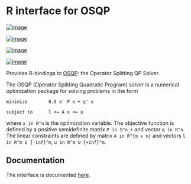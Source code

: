 # R interface for OSQP

[![image](https://travis-ci.org/oxfordcontrol/osqp-r.svg?branch=master)](https://travis-ci.org/oxfordcontrol/osqp-r)

[![image](https://ci.appveyor.com/api/projects/status/bx1navxa474nhlpd/branch/master?svg=true)](https://ci.appveyor.com/project/goulart-paul/osqp-r/branch/master)

[![image](https://www.r-pkg.org/badges/version/osqp)](https://www.r-pkg.org/pkg/osqp)

[![image](https://cranlogs.r-pkg.org/badges/osqp)](https://www.r-pkg.org/pkg/osqp)

Provides R-bindings to [OSQP](http://osqp.readthedocs.io/): the Operator
Splitting QP Solver.

The OSQP (Operator Splitting Quadratic Program) solver is a numerical
optimization package for solving problems in the form

    minimize        0.5 x' P x + q' x

    subject to      l <= A x <= u

where `x in R^n` is the optimization variable. The objective function is
defined by a positive semidefinite matrix `P in S^n_+` and vector
`q in R^n`. The linear constraints are defined by matrix
`A in R^{m x n}` and vectors `l in R^m U {-inf}^m`,
`u in R^m U {+inf}^m`.

## Documentation

The interface is documented [here](http://osqp.readthedocs.io/).

